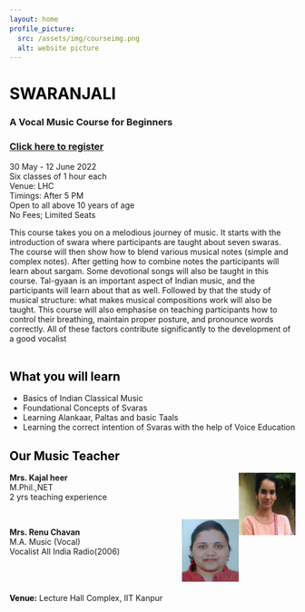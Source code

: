 ```yaml
---
layout: home
profile_picture:
  src: /assets/img/courseimg.png
  alt: website picture
---
```


# <span style="color: Black">**SWARANJALI**</span>
### A Vocal Music Course for Beginners

### [Click here to register](https://forms.office.com/r/KbWcdKXtgf)

30 May - 12 June 2022 <br>
Six classes of 1 hour each <br>
Venue: LHC <br>
Timings: After 5 PM <br>
Open to all above 10 years of age <br>
No Fees; Limited Seats <br>

This course takes you on a melodious 
journey of music. It starts with the introduction of 
swara where participants are taught about seven 
swaras. The course will then show how to blend 
various musical notes (simple and complex notes). 
After getting how to combine notes the 
participants will learn about sargam. Some 
devotional songs will also be taught in this course. 
Tal-gyaan is an important aspect of Indian music, 
and the participants will learn about that as well. 
Followed by that the study of musical structure: 
what makes musical compositions work will also 
be taught.
This course will also emphasise on teaching 
participants how to control their breathing, 
maintain proper posture, and pronounce words 
correctly. All of these factors contribute 
significantly to the development of a good 
vocalist
<br>
<br>

## <span style="color: Black">**What you will learn**</span>
- Basics of Indian Classical Music
- Foundational Concepts of Svaras
- Learning Alankaar, Paltas and basic Taals
- Learning the correct intention of Svaras with the help of Voice Education

## <span style="color: Black">**Our Music Teacher**</span>

<img align="right" width="100" height="110" src="assets/img/kajal.png">

**Mrs. Kajal heer**
<br>M.Phil.,NET
<br>2 yrs teaching experience

<br/>

<img align="right" width="100" height="110" src="assets/img/renu.png">

**Mrs. Renu Chavan**
<br>M.A. Music (Vocal)
<br>Vocalist All India Radio(2006)
<br/>
<br/>
<br/>
<br/>


<span style="color: Black">**Venue:**</span>  Lecture Hall Complex, IIT Kanpur

